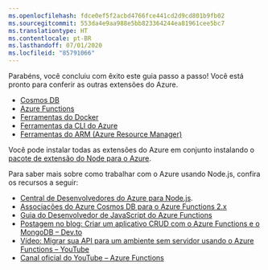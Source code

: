 ```yaml
---
ms.openlocfilehash: fdce0ef5f2acbd4766fce441cd2d9cd801b9fb02
ms.sourcegitcommit: 553da4e9aa988e5bb823364244ea81961cee5bc7
ms.translationtype: HT
ms.contentlocale: pt-BR
ms.lasthandoff: 07/01/2020
ms.locfileid: "85791066"
---
```

Parabéns, você concluiu com êxito este guia passo a passo! Você está pronto para conferir as outras extensões do Azure.

* [Cosmos DB](https://marketplace.visualstudio.com/items?itemName=ms-azuretools.vscode-cosmosdb)
* [Azure Functions](https://marketplace.visualstudio.com/items?itemName=ms-azuretools.vscode-azurefunctions)
* [Ferramentas do Docker](https://marketplace.visualstudio.com/items?itemName=ms-azuretools.vscode-docker)
* [Ferramentas da CLI do Azure](https://marketplace.visualstudio.com/items?itemName=ms-vscode.azurecli)
* [Ferramentas do ARM (Azure Resource Manager)](https://marketplace.visualstudio.com/items?itemName=msazurermtools.azurerm-vscode-tools)

Você pode instalar todas as extensões do Azure em conjunto instalando o [pacote de extensão do Node para o Azure](https://marketplace.visualstudio.com/items?itemName=ms-vscode.vscode-node-azure-pack).

Para saber mais sobre como trabalhar com o Azure usando Node.js, confira os recursos a seguir:

* [Central de Desenvolvedores do Azure para Node.js](https://docs.microsoft.com/azure/developer/javascript).
* [Associações do Azure Cosmos DB para o Azure Functions 2.x](https://docs.microsoft.com/azure/azure-functions/functions-bindings-cosmosdb-v2?tabs=javascript)
* [Guia do Desenvolvedor de JavaScript do Azure Functions](https://docs.microsoft.com/azure/azure-functions/functions-reference-node)
* [Postagem no blog: Criar um aplicativo CRUD com o Azure Functions e o MongoDB – Dev.to](https://dev.to/azure/ezra-s-potluck-day-4-of-25daysofserverless-challenge-4pd6)
* [Vídeo: Migrar sua API para um ambiente sem servidor usando o Azure Functions – YouTube](https://youtu.be/89WXgaY-NqY)
* [Canal oficial do YouTube – Azure Functions](https://www.youtube.com/channel/UCtUYj6As_XFkOooUFnsJbYg)
